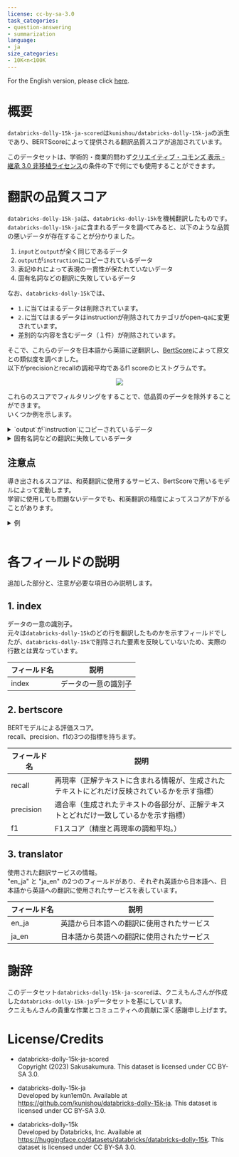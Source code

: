 ```yaml
---
license: cc-by-sa-3.0
task_categories:
- question-answering
- summarization
language:
- ja
size_categories:
- 10K<n<100K
---
```

For the English version, please click [here](README_en.md).

# 概要

`databricks-dolly-15k-ja-scored`は`kunishou/databricks-dolly-15k-ja`の派生であり、BERTScoreによって提供される翻訳品質スコアが追加されています。

このデータセットは、学術的・商業的問わず[クリエイティブ・コモンズ 表示 - 継承 3.0 非移植ライセンス](https://creativecommons.org/licenses/by-sa/3.0/deed.ja)の条件の下で何にでも使用することができます。

# 翻訳の品質スコア

`databricks-dolly-15k-ja`は、`databricks-dolly-15k`を機械翻訳したものです。  
`databricks-dolly-15k-ja`に含まれるデータを調べてみると、以下のような品質の悪いデータが存在することが分かりました。  

1. `input`と`output`が全く同じであるデータ
2. `output`が`instruction`にコピーされているデータ
3. 表記ゆれによって表現の一貫性が保たれていないデータ
4. 固有名詞などの翻訳に失敗しているデータ

なお、`databricks-dolly-15k`では、
- `1.`に当てはまるデータは削除されています。  
- `2.`に当てはまるデータはinstructionが削除されてカテゴリがopen-qaに変更されています。  
- 差別的な内容を含むデータ（１件）が削除されています。

そこで、これらのデータを日本語から英語に逆翻訳し、[BertScore](https://arxiv.org/abs/1904.09675)によって原文との類似度を調べました。  
以下がprecisionとrecallの調和平均であるf1 scoreのヒストグラムです。

<div align="center">
  <img src="https://media.githubusercontent.com/media/Sakusakumura/databricks-dolly-15k-ja-scored/e46aec8f9d2602e9e7c074674390263462534a9a/images/f1-score-full.png">
</div>   

これらのスコアでフィルタリングをすることで、低品質のデータを除外することができます。  
いくつか例を示します。  

<details>
<summary>`output`が`instruction`にコピーされているデータ</summary>

|index|f1 score|
|---|---|
|1151|0.599859416|

### candidate（`databricks-dolly-15k-ja`のデータを逆翻訳したもの）

|instruction|input|output|
|--|--|--|
|Linda Hargreaves is a British actress who has appeared on both stage and screen, making her television debut on the BBC soap opera "Doctors," and has since returned to the soap in three different roles, most recently as a regular on Constance Buchanan. She has also appeared in various television series, including "Containment" and "Call the Midwife."|About Linda Hargreaves|Linda Hargreaves is a British actress who has appeared on both stage and screen, making her television debut on the BBC soap opera "Doctors," and has since returned to the soap in three different roles, most recently as a regular on Constance Buchanan. She has also appeared in various television series, including "Containment" and "Call the Midwife."|

### reference（`databricks-dolly-15k`）

|instruction|input|output|
|--|--|--|
|(empty)|Who is Linda Hargreaves|Linda Hargreaves is a British actress who has appeared on both stage and screen. She made her television debut in the BBC soap opera Doctors and has since returned to the soap on three separate occasions in different roles, most recently in the recurring role of Constance Buchanan. She has also appeared in various television series including Containment and Call the Midwife.|

json
```json
{
    "index": "1151",
    "instruction": "リンダ・ハーグリーヴスとは",
    "input": "リンダ・ハーグリーヴスはイギリスの女優で、舞台とスクリーンの両方に出演している。BBCのソープオペラ「ドクターズ」でテレビデビューし、その後、3度にわたって異なる役柄でソープに復帰し、最近ではコンスタンス・ブキャナンのレギュラー役を演じている。また、「Containment」や「Call the Midwife」など、さまざまなテレビシリーズにも出演している。",
    "output": "リンダ・ハーグリーヴスはイギリスの女優で、舞台とスクリーンの両方に出演している。BBCのソープオペラ「ドクターズ」でテレビデビューし、その後、3度にわたって異なる役柄でソープに復帰し、最近ではコンスタンス・ブキャナンのレギュラー役を演じている。また、「Containment」や「Call the Midwife」など、さまざまなテレビシリーズにも出演している。",
    "category": "summarization"
}
```

</details>

<details>
<summary>固有名詞などの翻訳に失敗しているデータ</summary>

|index|f1 score|
|---|---|
|1157|0.580275774|

### candidate（`databricks-dolly-15k-ja`のデータを逆翻訳したもの）

|instruction|input|output|
|--|--|--|
|(empty)|Which type of fish? Mutsugoro and Afro|mullet (hairstyle)|

### reference（`databricks-dolly-15k`）

|instruction|input|output|
|--|--|--|
|(empty)|Which is a species of fish? Mullet or Afro|Mullet|

source:

```json
{
    "index": "1157",
    "instruction": "魚の種類はどれ？ムツゴロウとアフロ",
    "input": "",
    "output": "マレット",
    "category": "classification"
}
```

</details>

## 注意点

導き出されるスコアは、和英翻訳に使用するサービス、BertScoreで用いるモデルによって変動します。  
学習に使用しても問題ないデータでも、和英翻訳の精度によってスコアが下がることがあります。

<details>
<summary>例</summary>

|index|f1 score|
|---|---|
|565|0.799999774|

### candidate（`databricks-dolly-15k-ja`のデータを逆翻訳したもの）

|instruction|input|output|
|--|--|--|
|(empty)|At the 64th Grammy Awards, the winner of the Best Album of the Year award was|John Baptiste Wins Best Album of the Year at the 64th Annual Grammy Awards|

### reference（`databricks-dolly-15k`）

|instruction|input|output|
|--|--|--|
|(empty)|In 64th Annual Grammy Awards, best album of the year award was given to|Jon Batiste was awarded the best album of the year in 64th Annual Grammy Awards"	|

source:

```json
{
    "index": "1157",
    "instruction": "魚の種類はどれ？ムツゴロウとアフロ",
    "input": "",
    "output": "マレット",
    "category": "classification"
}
```

source:
```json
{
    "index": "565",
    "instruction": "第64回グラミー賞で、年間最優秀アルバム賞を受賞したのは",
    "input": "",
    "output": "ジョン・バティスト、第64回グラミー賞で年間最優秀アルバム賞を受賞",
    "category": "open_qa"
}
```

</details>
<br>

# 各フィールドの説明

追加した部分と、注意が必要な項目のみ説明します。

## 1. index

データの一意の識別子。  
元々は`databricks-dolly-15k`のどの行を翻訳したものかを示すフィールドでしたが、`databricks-dolly-15k`で削除された要素を反映していないため、実際の行数とは異なっています。

| フィールド名 | 説明 |
|---|---|
| index | データの一意の識別子 |

## 2. bertscore

BERTモデルによる評価スコア。   
recall、precision、f1の3つの指標を持ちます。

| フィールド名 | 説明 |
|---|---|
| recall | 再現率（正解テキストに含まれる情報が、生成されたテキストにどれだけ反映されているかを示す指標） |
| precision | 適合率（生成されたテキストの各部分が、正解テキストとどれだけ一致しているかを示す指標） |
| f1 | F1スコア（精度と再現率の調和平均。） |

## 3. translator

使用された翻訳サービスの情報。  
"en_ja" と "ja_en" の2つのフィールドがあり、それぞれ英語から日本語へ、日本語から英語への翻訳に使用されたサービスを表しています。

| フィールド名 | 説明 |
|---|---|
| en_ja | 英語から日本語への翻訳に使用されたサービス |
| ja_en | 日本語から英語への翻訳に使用されたサービス |

# 謝辞

このデータセット`databricks-dolly-15k-ja-scored`は、クニえもんさんが作成した`databricks-dolly-15k-ja`データセットを基にしています。  
クニえもんさんの貴重な作業とコミュニティへの貢献に深く感謝申し上げます。

# License/Credits

- databricks-dolly-15k-ja-scored  
Copyright (2023) Sakusakumura. This dataset is licensed under CC BY-SA 3.0.

- databricks-dolly-15k-ja  
Developed by kun1em0n. Available at https://github.com/kunishou/databricks-dolly-15k-ja. This dataset is licensed under CC BY-SA 3.0.

- databricks-dolly-15k  
Developed by Databricks, Inc. Available at https://huggingface.co/datasets/databricks/databricks-dolly-15k. This dataset is licensed under CC BY-SA 3.0.